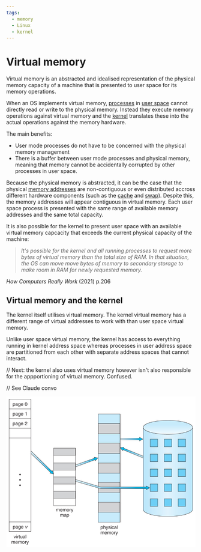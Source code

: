 ```yaml
---
tags:
  - memory
  - Linux
  - kernel
---
```


# Virtual memory

Virtual memory is an abstracted and idealised representation of the physical
memory capacity of a machine that is presented to user space for its memory
operations.

When an OS implements virtual memory, [processes](./Processes.md) in
[user space](./User_Space.md) cannot directly read or write to the physical
memory. Instead they execute memory operations against virtual memory and the
[kernel](./The_kernel.md) translates these into the actual operations against
the memory hardware.

The main benefits:

- User mode processes do not have to be concerned with the physical memory
  management
- There is a buffer between user mode processes and physical memory, meaning
  that memory cannot be accidentally corrupted by other processes in user space.

Because the physical memory is abstracted, it can be the case that the physical
[memory addresses](./Memory_addresses.md) are non-contiguous or even distributed
accross different hardware components (such as the
[cache](./Register_and_cache_memory.md) and [swap](./Swap_space.md)). Despite
this, the memory addresses will appear contiguous in virtual memory. Each user
space process is presented with the same range of available memory addresses and
the same total capacity.

It is also possible for the kernel to present user space with an available
virtual memory capcacity that exceeds the current physical capacity of the
machine:

> _It's possible for the kernel and all running processes to request more bytes
> of virtual memory than the total size of RAM. In that situation, the OS can
> move move bytes of memory to secondary storage to make room in RAM for newly
> requested memory._

_How Computers Really Work_ (2021) p.206

## Virtual memory and the kernel

The kernel itself utilises virtual memory. The kernel virtual memory has a
different range of virtual addresses to work with than user space virtual
memory.

Unlike user space virtual memory, the kernel has access to everything running in
kernel address space whereas processes in user address space are partitioned
from each other with separate address spaces that cannot interact.

// Next: the kernel also uses virtual memory however isn't also responsible for
the appportioning of virtual memory. Confused.

// See Claude convo

![Virtual memory diagram](/img/virtual-memory-diagram.jpg)

